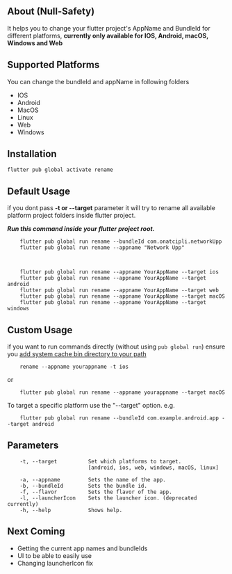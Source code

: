 ## About (Null-Safety)

It helps you to change your flutter project's AppName and BundleId for different platforms, **currently only available
for IOS, Android, macOS, Windows and Web**

## Supported Platforms

You can change the bundleId and appName in following folders

- IOS
- Android
- MacOS
- Linux
- Web
- Windows

## Installation

```
flutter pub global activate rename
```

## Default Usage

if you dont pass **-t or --target** parameter it will try to rename all available platform project folders inside
flutter project.

_**Run this command inside your flutter project root.**_

        flutter pub global run rename --bundleId com.onatcipli.networkUpp
        flutter pub global run rename --appname "Network Upp"



        flutter pub global run rename --appname YourAppName --target ios
        flutter pub global run rename --appname YourAppName --target android
        flutter pub global run rename --appname YourAppName --target web
        flutter pub global run rename --appname YourAppName --target macOS
        flutter pub global run rename --appname YourAppName --target windows

## Custom Usage

if you want to run commands directly (without using `pub global run`)
ensure
you [add system cache bin directory to your path](https://dart.dev/tools/pub/cmd/pub-global#running-a-script-from-your-path)

        rename --appname yourappname -t ios

or

        flutter pub global run rename --appname yourappname --target macOS

To target a specific platform use the "--target" option. e.g.

        flutter pub global run rename --bundleId com.example.android.app --target android

## Parameters

        -t, --target          Set which platforms to target.
                              [android, ios, web, windows, macOS, linux]
        
        -a, --appname         Sets the name of the app.
        -b, --bundleId        Sets the bundle id.
        -f, --flavor          Sets the flavor of the app.
        -l, --launcherIcon    Sets the launcher icon. (deprecated currently)
        -h, --help            Shows help.

## Next Coming

* Getting the current app names and bundleIds
* UI to be able to easily use
* Changing launcherIcon fix
